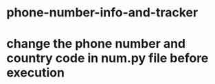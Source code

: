 # phone-number-info-and-tracker
# change the phone number and country code in num.py file before execution
